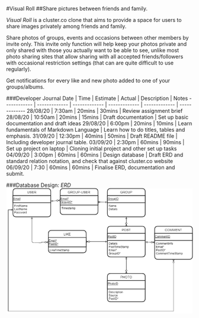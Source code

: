 #Visual Roll
##Share pictures between friends and family.

*Visual Roll* is a cluster.co clone that aims to provide a space for users to share images privately among friends and family. 

Share photos of groups, events and occasions between other members by invite only. This invite only function will help keep your photos private and only shared with those you actually want to be able to see, unlike most photo sharing sites that allow sharing with all accepted friends/followers with occasional restriction settings (that can are quite difficult to use regularly).
 
Get notifications for every like and new photo added to one of your groups/albums.


###Developer Journal
Date | Time | Estimate | Actual | Description | Notes
------------ | ------------- | ------------- | ------------- | ------------- | -------------
28/08/20 | 7:30am | 20mins | 30mins | Review assignment brief	
28/08/20 | 10:50am | 20mins | 15mins | Draft documentation | Set up basic documentation and draft ideas
29/08/20 | 6:00pm | 20mins | 10mins | Learn fundamentals of Markdown Language | Learn how to do titles, tables and emphasis.
31/09/20 | 12:30pm | 40mins | 50mins | Draft README file | Including developer journal table.
03/09/20 | 2:30pm | 60mins | 90mins | Set up project on laptop | Cloning initial project and other set up tasks
04/09/20 | 3:00pm | 60mins | 60mins | Design database | Draft ERD and standard relation notation, and check that against cluster.co website
06/09/20 | 7:30 | 60mins | 60mins | Finalise ERD, documentation and submit.	




###Database Design: *ERD*
![ERD image](./Assignment/Resources/ERD.png "ERD")